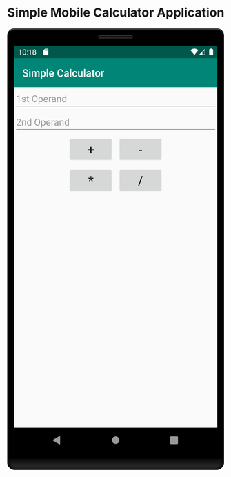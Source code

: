 Simple Mobile Calculator Application
===================================


![alt text](https://github.com/ianstewart1/Simple-Mobile-Calculator/blob/master/Screenshot/screenshot.png)
